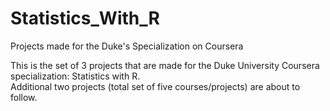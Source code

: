# Statistics_With_R
Projects made for the Duke's Specialization on Coursera


This is the set of 3 projects that are made for the Duke University Coursera specialization: Statistics with R.  
Additional two projects (total set of five courses/projects) are about to follow. 
